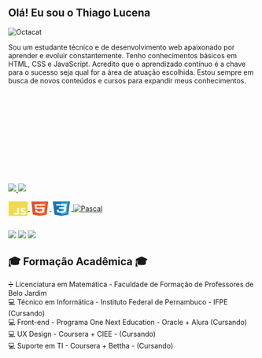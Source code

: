
## Olá! Eu sou o Thiago Lucena

<img src="https://github.com/thiagocfl/thiagocfl/assets/129323976/bfca9d0b-ec87-4ab8-b161-f8fbc01c95c4" width="300px" align="left" alt="Octacat">
⠀⠀⠀⠀⠀⠀⠀⠀⠀

Sou um estudante técnico e de desenvolvimento web apaixonado por aprender e evoluir constantemente. Tenho conhecimentos básicos em HTML, CSS e JavaScript.
Acredito que o aprendizado contínuo é a chave para o sucesso seja qual for a área de atuação escolhida. Estou sempre em busca de novos conteúdos e cursos para expandir meus conhecimentos.

<br>
<br>
<br>
<br>
<br>
<br>
<br>
<br>
<br>⠀⠀⠀⠀⠀⠀⠀⠀⠀
<br>⠀⠀⠀⠀



<div>
  <a href="https://github.com/thiagocfl">
  <img height="180em" src="https://github-readme-stats.vercel.app/api?username=thiagocfl&show_icons=true&theme=dracula&include_all_commits=true&count_private=true"/>
  <img height="180em" src="https://github-readme-stats.vercel.app/api/top-langs/?username=thiagocfl&layout=compact&langs_count=16&theme=dracula"/>
</div>

<div style="display: inline_block"><br>
  <img align="center" alt="JavaScript" height="30" width="40" src="https://raw.githubusercontent.com/devicons/devicon/master/icons/javascript/javascript-plain.svg">
  <img align="center" alt="HTML" height="30" width="40" src="https://raw.githubusercontent.com/devicons/devicon/master/icons/html5/html5-original.svg">
  <img align="center" alt="CSS" height="30" width="40" src="https://raw.githubusercontent.com/devicons/devicon/master/icons/css3/css3-original.svg">
<!-- <img align="center" alt="React" height="30" width="40" src="https://raw.githubusercontent.com/devicons/devicon/master/icons/react/react-original.svg"> -->
  <img align="center" alt="Pascal" width="35" src="https://alefragnani.gallerycdn.vsassets.io/extensions/alefragnani/pascal/9.6.0/1676423977534/Microsoft.VisualStudio.Services.Icons.Default">
</div>

##

<div>
<!--   <a href="https://www.youtube.com/channel/UC_-uuuZbY0AAt9CViNzvc-Q" target="_blank"><img src="https://img.shields.io/badge/YouTube-FF0000?style=for-the-badge&logo=youtube&logoColor=white" target="_blank"></a> -->
<!--   <a href="https://instagram.com/rafaballerini" target="_blank"><img src="https://img.shields.io/badge/-Instagram-%23E4405F?style=for-the-badge&logo=instagram&logoColor=white" target="_blank"></a> -->
<!--  	<a href="https://www.twitch.tv/rafaballerinii" target="_blank"><img src="https://img.shields.io/badge/Twitch-9146FF?style=for-the-badge&logo=twitch&logoColor=white" target="_blank"></a> -->
  <a href="https://discord.gg/MQW5Be7y" target="_blank"><img src="https://img.shields.io/badge/Discord-7289DA?style=for-the-badge&logo=discord&logoColor=white" target="_blank"></a> 
  <a href = "mailto:thiagof.lucena33@gmail.com"><img src="https://img.shields.io/badge/-Gmail-%23333?style=for-the-badge&logo=gmail&logoColor=white?logoWidth=200px" target="_blank"></a>
  <a href="https://www.linkedin.com/in/thiago-lucena-dev/" target="_blank"><img src="https://img.shields.io/badge/-LinkedIn-%230077B5?style=for-the-badge&logo=linkedin&logoColor=white" target="_blank"></a>
</div>

<div>
  <h2>🎓 Formação Acadêmica 🎓</h2> 
 ➗ Licenciatura em Matemática - Faculdade de Formação de Professores de Belo Jardim <br>
 💻 Técnico em Informática - Instituto Federal de Pernambuco - IFPE (Cursando) <br>
 💻 Front-end - Programa One Next Education - Oracle + Alura (Cursando) <br>
 💻 UX Design - Coursera + CIEE - (Cursando) <br>
 💻 Suporte em TI - Coursera + Bettha - (Cursando) <br>
  
</div>

